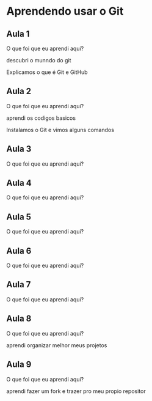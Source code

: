 # Aprendendo usar o Git


## Aula 1

O que foi que eu aprendi aqui?

descubri o munndo do git

Explicamos o que é Git e GitHub

## Aula 2

O que foi que eu aprendi aqui?

aprendi os codigos basicos

Instalamos o Git e vimos alguns comandos

## Aula 3

O que foi que eu aprendi aqui?

## Aula 4

O que foi que eu aprendi aqui?

## Aula 5

O que foi que eu aprendi aqui?

## Aula 6

O que foi que eu aprendi aqui?

## Aula 7

O que foi que eu aprendi aqui?


## Aula 8

O que foi que eu aprendi aqui?

aprendi organizar melhor meus projetos


## Aula 9

O que foi que eu aprendi aqui?

aprendi fazer um fork e trazer pro meu propio repositor
